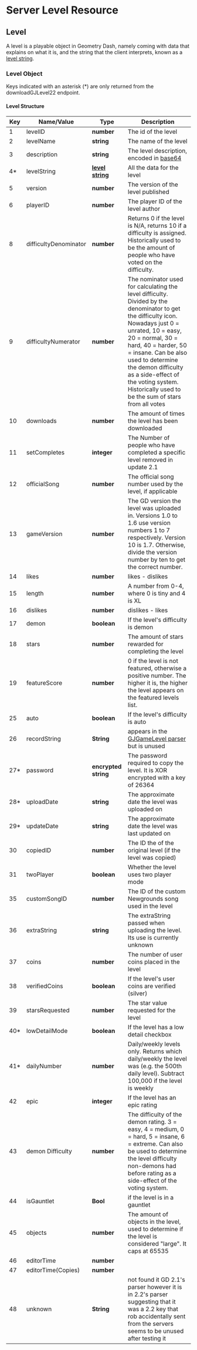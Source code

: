 # Server Level Resource

## Level

A level is a playable object in Geometry Dash, namely coming with data that explains on what it is, and the string that the client interprets, known as a [level string](/topics/levelstring_encoding_decoding).

### Level Object

Keys indicated with an asterisk (\*) are only returned from the downloadGJLevel22 endpoint.

#### Level Structure

| Key | Name/Value                | Type                                         | Description                                                              
|-----|---------------------------|----------------------------------------------|--------------------------------------------------------------------------
| 1   | levelID                  | **number**                                   | The id of the level                                                      
| 2   | levelName                | **string**                                   | The name of the level                                                    
| 3   | description               | **string**                                   | The level description, encoded in [base64](/topics/encryption/base64.md) 
| 4*  | levelString              | **[level string](/topics/levelstring_encoding_decoding)**| All the data for the level                               
| 5   | version                   | **number**                                   | The version of the level published                                       
| 6   | playerID                 | **number**                                   | The player ID of the level author
| 8   | difficultyDenominator    | **number**                                   | Returns 0 if the level is N/A, returns 10 if a difficulty is assigned. Historically used to be the amount of people who have voted on the difficulty.
| 9   | difficultyNumerator      | **number**                                   | The nominator used for calculating the level difficulty. Divided by the denominator to get the difficulty icon. Nowadays just 0 = unrated, 10 = easy, 20 = normal, 30 = hard, 40 = harder, 50 = insane. Can be also used to determine the demon difficulty as a side-effect of the voting system. Historically used to be the sum of stars from all votes |
| 10  | downloads                 | **number**                                   | The amount of times the level has been downloaded                          
| 11  | setCompletes              | **integer**                                  | The Number of people who have completed a specific level removed in update 2.1
| 12  | officialSong             | **number**                                   | The official song number used by the level, if applicable         
| 13  | gameVersion              | **number** 			                   	     | The GD version the level was uploaded in. Versions 1.0 to 1.6 use version numbers 1 to 7 respectively. Version 10 is 1.7. Otherwise, divide the version number by ten to get the correct number. 
| 14  | likes                     | **number** 			                   	     | likes - dislikes |
| 15  | length                    | **number** 			                   	     | A number from 0-4, where 0 is tiny and 4 is XL   |  
| 16  | dislikes                  | **number**                                   | dislikes - likes |
| 17  | demon                     | **boolean** 				                 | If the level's difficulty is demon    
| 18  | stars                     | **number** 				                     | The amount of stars rewarded for completing the level
| 19  | featureScore              | **number** 	                                 | 0 if the level is not featured, otherwise a positive number. The higher it is, the higher the level appears on the featured levels list. 
| 25  | auto                      | **boolean** 				                 | If the level's difficulty is auto
| 26  | recordString              | **String**                                   | appears in the [GJGameLevel parser](https://media.discordapp.net/attachments/801840133355470888/809495354880950272/unknown.png) but is unused
| 27* | password                  | **encrypted string** 	                     | The password required to copy the level. It is XOR encrypted with a key of 26364
| 28* | uploadDate               | **string** 				                     | The approximate date the level was uploaded on 
| 29* | updateDate               | **string** 				                     | The approximate date the level was last updated on 
| 30  | copiedID                 | **number** 				                     | The ID the of the original level (if the level was copied)   
| 31  | twoPlayer                | **boolean** 				                 | Whether the level uses two player mode
| 35  | customSongID            | **number** 				                     | The ID of the custom Newgrounds song used in the level    
| 36  | extraString              | **string**                                   | The extraString passed when uploading the level. Its use is currently unknown
| 37  | coins                     | **number** 				                     | The number of user coins placed in the level      
| 38  | verifiedCoins            | **boolean** 				                 | If the level's user coins are verified (silver)
| 39  | starsRequested           | **number** 				                     | The star value requested for the level     
| 40* | lowDetailMode           | **boolean** 				                 | If the level has a low detail checkbox    
| 41* | dailyNumber              | **number** 				                     | Daily/weekly levels only. Returns which daily/weekly the level was (e.g. the 500th daily level). Subtract 100,000 if the level is weekly
| 42  | epic                      | **integer** 				                 | If the level has an epic rating    
| 43  | demon Difficulty          | **number** 				                     | The difficulty of the demon rating. 3 = easy, 4 = medium, 0 = hard, 5 = insane, 6 = extreme. Can also be used to determine the level difficulty non-demons had before rating as a side-effect of the voting system.
| 44  | isGauntlet                | **Bool**                                     | if the level is in a gauntlet |
| 45  | objects                   | **number** 				                     | The amount of objects in the level, used to determine if the level is considered "large". It caps at 65535     
| 46  | editorTime                | **number** 				                     | 
| 47  | editorTime(Copies)        | **number** 				                     | 
| 48  | unknown                   | **String**                                   | not found it GD 2.1's parser however it is in 2.2's parser suggesting that it was a 2.2 key that rob accidentally sent from the servers seems to be unused after testing it |

